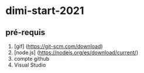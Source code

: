 # dimi-start-2021
## pré-requis
1. [gif] (https://git-scm.com/download)
1. [node.js] (https://nodejs.org/es/download/current/)
1. compte github
1. Visual Studio

